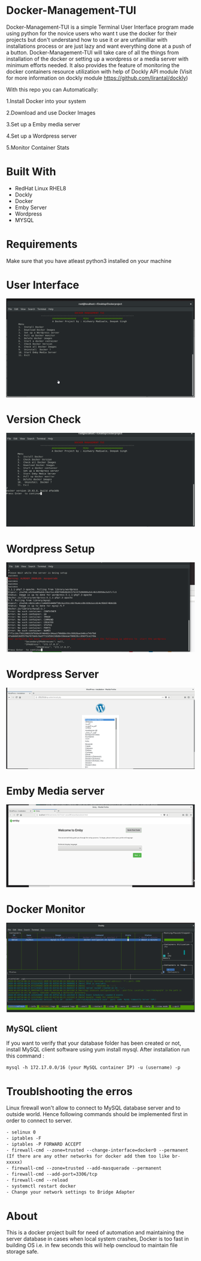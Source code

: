 # Docker-Management-TUI

Docker-Management-TUI is a simple Terminal User Interface program made using python for the novice users who want t use the docker for their projects but 
don't understand how to use it or are unfamilliar with installations process or are just lazy and want everything done at a push of a button.
Docker-Management-TUI will take care of all the things from installation of the docker or setting up a wordpress or a media server with minimum efforts needed.
It also provides the feature of monitoring the docker containers resource utilization with help of Dockly API module (Visit for more information on dockly module  https://github.com/lirantal/dockly)


With this repo you can Automatically:

1.Install Docker into your system

2.Download and use  Docker Images

3.Set up a Emby media server

4.Set up a Wordpress server

5.Monitor Container Stats 

# Built With
- RedHat Linux RHEL8
- Dockly
- Docker
- Emby Server
- Wordpress
- MYSQL

# Requirements 
Make sure that you have atleast python3 installed on your machine 

# User Interface 
![User Interface](Images/User%20Interface.png)

# Version Check
![Version check](Images/Version%20check.png)

# Wordpress Setup
![Wordpress server](Images/wordpress%20setup.png)

# Wordpress Server
![Wordpress server](Images/wordpress%20server.png)

# Emby Media  server
![Emby Media  server](Images/Emby%20server.png)

# Docker Monitor
![Docker Monitor](Images/Dockly%20Monitor.png)

 ## MySQL client
If you want to verify that your database folder has been created or not, install MySQL client software using yum install mysql. After installation run this command : 
   
    mysql -h 172.17.0.0/16 (your MySQL container IP) -u (username) -p

# Troublshooting the erros
Linux firewall won't allow to connect to MySQL database server and to outside world. Hence following commands should be implemented first in order to connect to server.
```
- selinux 0
- iptables -F
- iptables -P FORWARD ACCEPT
- firewall-cmd --zone=trusted --change-interface=docker0 --permanent (If there are any other networks for docker add them too like br-xxxxx)
- firewall-cmd --zone=trusted --add-masquerade --permanent
- firewall-cmd --add-port=3306/tcp
- firewall-cmd --reload
- systemctl restart docker
- Change your network settings to Bridge Adapter
```

# About
This is a docker project built for need of automation and maintaining the server database in cases when local system crashes, Docker is too fast in building OS i.e. in few seconds this will help owncloud to maintain file storage safe.

